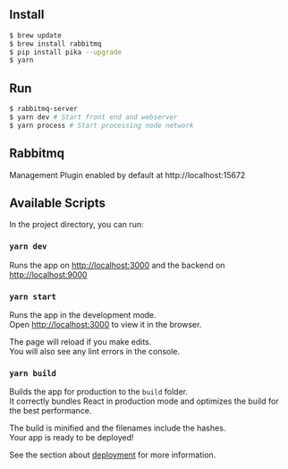 
## Install
```bash
$ brew update
$ brew install rabbitmq
$ pip install pika --upgrade
$ yarn
```

## Run
```bash
$ rabbitmq-server
$ yarn dev # Start front end and webserver
$ yarn process # Start processing node network
```

## Rabbitmq
Management Plugin enabled by default at http://localhost:15672

## Available Scripts

In the project directory, you can run:

### `yarn dev`
Runs the app on [http://localhost:3000](http://localhost:3000) and 
the backend on [http://localhost:9000](http://localhost:9000)

### `yarn start`

Runs the app in the development mode.<br />
Open [http://localhost:3000](http://localhost:3000) to view it in the browser.

The page will reload if you make edits.<br />
You will also see any lint errors in the console.

### `yarn build`

Builds the app for production to the `build` folder.<br />
It correctly bundles React in production mode and optimizes the build for the best performance.

The build is minified and the filenames include the hashes.<br />
Your app is ready to be deployed!

See the section about [deployment](https://facebook.github.io/create-react-app/docs/deployment) for more information.

